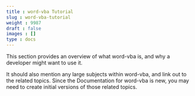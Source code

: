 ```yaml
---
title : word-vba Tutorial
slug : word-vba-tutorial
weight : 9987
draft : false
images : []
type : docs
---
```


This section provides an overview of what word-vba is, and why a developer might want to use it.

It should also mention any large subjects within word-vba, and link out to the related topics.  Since the Documentation for word-vba is new, you may need to create initial versions of those related topics.

